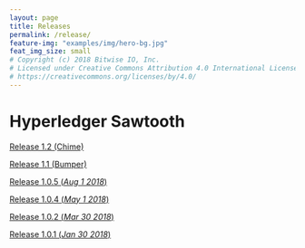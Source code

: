 ```yaml
---
layout: page
title: Releases
permalink: /release/
feature-img: "examples/img/hero-bg.jpg"
feat_img_size: small
# Copyright (c) 2018 Bitwise IO, Inc.
# Licensed under Creative Commons Attribution 4.0 International License
# https://creativecommons.org/licenses/by/4.0/
---
```


# Hyperledger Sawtooth

[Release 1.2 (Chime)][chime-release-notes]

[chime-docs]: https://sawtooth.hyperledger.org/docs/core/releases/latest/
[chime-release-notes]: chime/

[Release 1.1 (Bumper)][bumper-release-notes]

[bumper-docs]: https://sawtooth.hyperledger.org/docs/core/releases/1.1.5/
[bumper-release-notes]: bumper/

[Release 1.0.5 (_Aug 1 2018_)](https://lists.hyperledger.org/g/sawtooth/message/329)

[Release 1.0.4 (_May 1 2018_)](https://lists.hyperledger.org/g/sawtooth/message/252)

[Release 1.0.2 (_Mar 30 2018_)](https://lists.hyperledger.org/g/sawtooth/message/225)

[Release 1.0.1 (_Jan 30 2018_)](https://lists.hyperledger.org/g/sawtooth/message/160)
